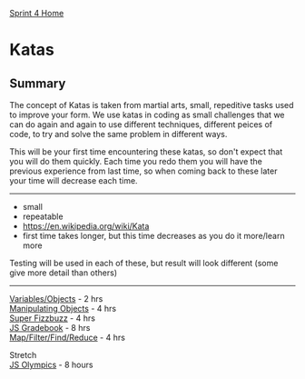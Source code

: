 [Sprint 4 Home](README.md)

# Katas

## Summary

The concept of Katas is taken from martial arts, small, repeditive tasks used to improve your form. We use katas in coding as small challenges that we can do again and again to use different techniques, different peices of code, to try and solve the same problem in different ways.

This will be your first time encountering these katas, so don't expect that you will do them quickly. Each time you redo them you will have the previous experience from last time, so when coming back to these later your time will decrease each time.



---

- small
- repeatable
- https://en.wikipedia.org/wiki/Kata
- first time takes longer, but this time decreases as you do it more/learn more

Testing will be used in each of these, but result will look different (some give more detail than others)

---
[Variables/Objects](kata-files/kata-variables-objects.md) - 2 hrs\
[Manipulating Objects](kata-files/kata-manipulate-objects.md) - 4 hrs\
[Super Fizzbuzz](kata-files/kata-super-fizzbuzz.md) - 4 hrs\
[JS Gradebook](kata-files/kata-gradebook.md) - 8 hrs\
[Map/Filter/Find/Reduce](kata-files/kata-built-in-methods.md) - 4 hrs

Stretch\
[JS Olympics](kata-files/kata-olympics.md) - 8 hours
